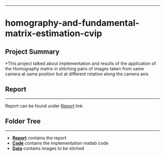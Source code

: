 ***
# homography-and-fundamental-matrix-estimation-cvip

## Project Summary

*This project talked about implementation and results of the application of the Homography matrix in stitching pairs of images taken from same camera at same position but at different rotation along the camera axis
## Report
***
Report can be found under [Report](https://github.com/jayantsolanki/homography-and-fundamental-matrix-estimation-cvip/blob/master/Report/50246821.pdf.pdf) link

## Folder Tree
***
* [**Report**](https://github.com/jayantsolanki/homography-and-fundamental-matrix-estimation-cvip/tree/master/Report) contains the report
* [**Code**](https://github.com/jayantsolanki/homography-and-fundamental-matrix-estimation-cvip/tree/master/code)  contains the implementation matlab code
* [**Data**](https://github.com/jayantsolanki/homography-and-fundamental-matrix-estimation-cvip/tree/master/data) contains images to be stiched
